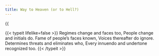 ```yaml
---
title: Way to Heaven (or to Hell?)
---
```


{{<audio src="clue.mp3" caption="Clue" >}}

{{< typeit lifelike=false >}}
Regimes change and faces too,
People change and initials do.
Fame of people’s faces known,
Voices thereafter do ignore.
Determines threats and eliminates who,
Every innuendo and undertone recognized too.
{{< /typeit >}}
